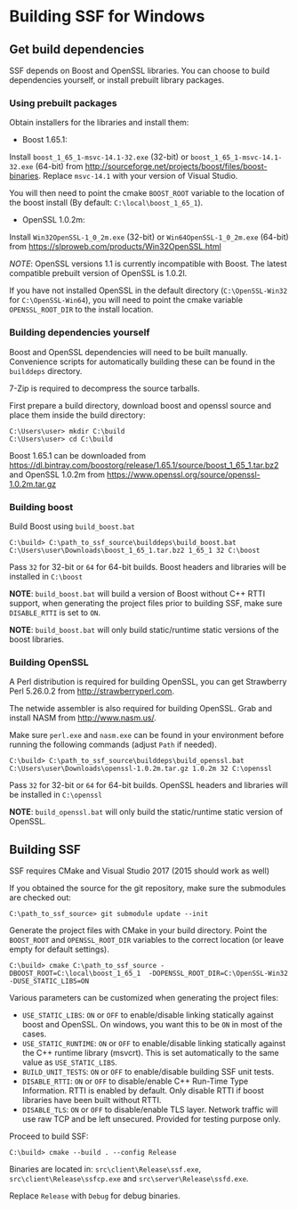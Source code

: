 Building SSF for Windows
========================

Get build dependencies
----------------------

SSF depends on Boost and OpenSSL libraries. You can choose to build
dependencies yourself, or install prebuilt library packages.

### Using prebuilt packages

Obtain installers for the libraries and install them:

* Boost 1.65.1:

Install `boost_1_65_1-msvc-14.1-32.exe` (32-bit) or
`boost_1_65_1-msvc-14.1-32.exe` (64-bit) from
http://sourceforge.net/projects/boost/files/boost-binaries.
Replace `msvc-14.1` with your version of Visual Studio.

You will then need to point the cmake `BOOST_ROOT` variable to the location
of the boost install (By default: `C:\local\boost_1_65_1`).

* OpenSSL 1.0.2m:

Install `Win32OpenSSL-1_0_2m.exe` (32-bit) or `Win64OpenSSL-1_0_2m.exe` (64-bit)
from https://slproweb.com/products/Win32OpenSSL.html

*NOTE*: OpenSSL versions 1.1 is currently incompatible with Boost.
The latest compatible prebuilt version of OpenSSL is 1.0.2l.

If you have not installed OpenSSL in the default directory (`C:\OpenSSL-Win32`
for `C:\OpenSSL-Win64`), you will need to point the cmake variable
`OPENSSL_ROOT_DIR` to the install location.

### Building dependencies yourself

Boost and OpenSSL dependencies will need to be built manually. Convenience
scripts for automatically building these can be found in the `builddeps`
directory.

7-Zip is required to decompress the source tarballs.

First prepare a build directory, download boost and openssl source and place
them inside the build directory:

```
C:\Users\user> mkdir C:\build
C:\Users\user> cd C:\build
```

Boost 1.65.1 can be downloaded from https://dl.bintray.com/boostorg/release/1.65.1/source/boost_1_65_1.tar.bz2
and OpenSSL 1.0.2m from https://www.openssl.org/source/openssl-1.0.2m.tar.gz

### Building boost

Build Boost using `build_boost.bat`

```
C:\build> C:\path_to_ssf_source\builddeps\build_boost.bat C:\Users\user\Downloads\boost_1_65_1.tar.bz2 1_65_1 32 C:\boost
```

Pass `32` for 32-bit or `64` for 64-bit builds. Boost headers and
libraries will be installed in `C:\boost`

**NOTE**: `build_boost.bat` will build a version of Boost without C++ RTTI
support, when generating the project files prior to building SSF, make sure
`DISABLE_RTTI` is set to `ON`.

**NOTE**: `build_boost.bat` will only build static/runtime static versions of
the boost libraries.

### Building OpenSSL

A Perl distribution is required for building OpenSSL, you can get
Strawberry Perl 5.26.0.2 from http://strawberryperl.com.

The netwide assembler is also required for building OpenSSL. Grab and
install NASM from http://www.nasm.us/.

Make sure `perl.exe` and `nasm.exe` can be found in your environment before
running the following commands (adjust `Path` if needed).

```
C:\build> C:\path_to_ssf_source\builddeps\build_openssl.bat C:\Users\user\Downloads\openssl-1.0.2m.tar.gz 1.0.2m 32 C:\openssl
```

Pass `32` for 32-bit or `64` for 64-bit builds. OpenSSL headers and
libraries will be installed in `C:\openssl`

**NOTE**: `build_openssl.bat` will only build the static/runtime static version
of OpenSSL.

Building SSF
------------

SSF requires CMake and Visual Studio 2017 (2015 should work as well)

If you obtained the source for the git repository, make sure the submodules
are checked out:

```
C:\path_to_ssf_source> git submodule update --init
```

Generate the project files with CMake in your build directory. Point the
`BOOST_ROOT` and `OPENSSL_ROOT_DIR` variables to the correct location
(or leave empty for default settings).

```
C:\build> cmake C:\path_to_ssf_source -DBOOST_ROOT=C:\local\boost_1_65_1  -DOPENSSL_ROOT_DIR=C:\OpenSSL-Win32 -DUSE_STATIC_LIBS=ON
```

Various parameters can be customized when generating the project files:

* `USE_STATIC_LIBS`: `ON` or `OFF` to enable/disable linking statically against
boost and OpenSSL. On windows, you want this to be `ON` in most of the cases.
* `USE_STATIC_RUNTIME`: `ON` or `OFF` to enable/disable linking statically
against the C++ runtime library (msvcrt). This is set automatically to the same
value as `USE_STATIC_LIBS`.
* `BUILD_UNIT_TESTS`: `ON` or `OFF` to enable/disable building SSF unit tests.
* `DISABLE_RTTI`: `ON` or `OFF` to disable/enable C++ Run-Time Type Information.
RTTI is enabled by default. Only disable RTTI if boost libraries have been built
without RTTI.
* `DISABLE_TLS`: `ON` or `OFF` to disable/enable TLS layer. Network traffic will
use raw TCP and be left unsecured. Provided for testing purpose only.

Proceed to build SSF:

```
C:\build> cmake --build . --config Release
```

Binaries are located in: `src\client\Release\ssf.exe`, `src\client\Release\ssfcp.exe`
and `src\server\Release\ssfd.exe`.

Replace `Release` with `Debug` for debug binaries.
